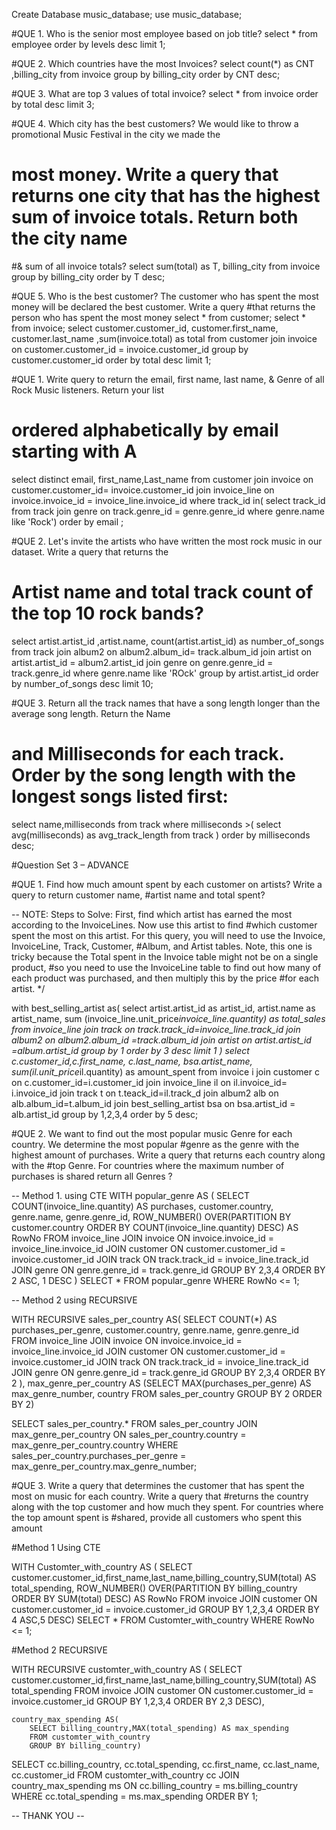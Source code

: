 Create Database music_database;
use music_database;

#QUE 1. Who is the senior most employee based on job title?
select * from employee
order by levels desc limit 1;

#QUE 2. Which countries have the most Invoices?
select count(*) as CNT ,billing_city from invoice
group by billing_city order by CNT desc;

#QUE 3. What are top 3 values of total invoice?
select * from invoice order by total desc limit 3;

#QUE 4. Which city has the best customers? We would like to throw a promotional Music Festival in the city we made the
# most money. Write a query that returns one city that has the highest sum of invoice totals. Return both the city name
 #& sum of all invoice totals?
select sum(total) as T, billing_city from invoice group by billing_city order by T desc;

#QUE 5. Who is the best customer? The customer who has spent the most money will be declared the best customer. Write a query 
#that returns the person who has spent the most money
select * from customer;
select * from invoice;
select customer.customer_id, customer.first_name, customer.last_name ,sum(invoice.total) as total
from customer
join invoice on customer.customer_id = invoice.customer_id
group by customer.customer_id
order by total desc limit 1;

#QUE 1. Write query to return the email, first name, last name, & Genre of all Rock Music listeners. Return your list
# ordered alphabetically by email starting with A
select distinct  email, first_name,Last_name from customer
join invoice on customer.customer_id= invoice.customer_id
join invoice_line on invoice.invoice_id = invoice_line.invoice_id
where track_id in(
select track_id from track join genre on track.genre_id = genre.genre_id
where genre.name like 'Rock') order by email ;

#QUE 2. Let's invite the artists who have written the most rock music in our dataset. Write a query that returns the
# Artist name and total track count of the top 10 rock bands?

select artist.artist_id ,artist.name, count(artist.artist_id) as number_of_songs
from track
join album2 on album2.album_id= track.album_id
join artist on artist.artist_id = album2.artist_id
join genre on genre.genre_id = track.genre_id
where genre.name like 'ROck'
group by artist.artist_id
order by number_of_songs desc 
limit 10;


#QUE 3. Return all the track names that have a song length longer than the average song length. Return the Name 
# and Milliseconds for each track. Order by the song length with the longest songs listed first:
select name,milliseconds
from track
where milliseconds >(
select avg(milliseconds) as avg_track_length
from track )
order by milliseconds desc;

#Question Set 3 – ADVANCE


 #QUE 1. Find how much amount spent by each customer on artists? Write a query to return customer name, 
 #artist name and total spent?
 
-- NOTE: Steps to Solve: First, find which artist has earned the most according to the InvoiceLines. Now use this artist to find 
#which customer spent the most on this artist. For this query, you will need to use the Invoice, InvoiceLine, Track, Customer, 
#Album, and Artist tables. Note, this one is tricky because the Total spent in the Invoice table might not be on a single product, 
#so you need to use the InvoiceLine table to find out how many of each product was purchased, and then multiply this by the price
#for each artist. */
 
 
 with best_selling_artist as(
 select artist.artist_id as artist_id, artist.name as artist_name,
 sum (invoice_line.unit_price*invoice_line.quantity) as total_sales
 from invoice_line
 join track on track.track_id=invoice_line.track_id
 join album2 on album2.album_id =track.album_id
 join artist on artist.artist_id =album.artist_id
 group by 1
 order by 3 desc
 limit 1
 )
 select c.customer_id,c.first_name, c.last_name, bsa.artist_name,
 sum(il.unit_price*il.quantity) as amount_spent
 from invoice i
 join customer  c on c.customer_id=i.customer_id
 join invoice_line  il on il.invoice_id= i.invoice_id
 join track  t on t.teack_id=il.track_d
 join album2  alb on alb.album_id=t.album_id
 join best_selling_artist bsa on bsa.artist_id = alb.artist_id
 group by 1,2,3,4
 order by 5 desc;
 
 
 #QUE 2. We want to find out the most popular music Genre for each country. We determine the most popular 
 #genre as the genre with the highest amount of purchases. Write a query that returns each country along with the 
 #top Genre. For countries where the maximum number of purchases is shared return all Genres ?
 
 -- Method 1. using CTE
WITH popular_genre AS 
(
    SELECT COUNT(invoice_line.quantity) AS purchases, customer.country, genre.name, genre.genre_id, 
	ROW_NUMBER() OVER(PARTITION BY customer.country ORDER BY COUNT(invoice_line.quantity) DESC) AS RowNo 
    FROM invoice_line 
	JOIN invoice ON invoice.invoice_id = invoice_line.invoice_id
	JOIN customer ON customer.customer_id = invoice.customer_id
	JOIN track ON track.track_id = invoice_line.track_id
	JOIN genre ON genre.genre_id = track.genre_id
	GROUP BY 2,3,4
	ORDER BY 2 ASC, 1 DESC
)
SELECT * FROM popular_genre WHERE RowNo <= 1;

 -- Method 2 using RECURSIVE
 
 WITH RECURSIVE
	sales_per_country AS(
		SELECT COUNT(*) AS purchases_per_genre, customer.country, genre.name, genre.genre_id
		FROM invoice_line
		JOIN invoice ON invoice.invoice_id = invoice_line.invoice_id
		JOIN customer ON customer.customer_id = invoice.customer_id
		JOIN track ON track.track_id = invoice_line.track_id
		JOIN genre ON genre.genre_id = track.genre_id
		GROUP BY 2,3,4
		ORDER BY 2
	),
	max_genre_per_country AS (SELECT MAX(purchases_per_genre) AS max_genre_number, country
		FROM sales_per_country
		GROUP BY 2
		ORDER BY 2)

SELECT sales_per_country.* 
FROM sales_per_country
JOIN max_genre_per_country ON sales_per_country.country = max_genre_per_country.country
WHERE sales_per_country.purchases_per_genre = max_genre_per_country.max_genre_number;

#QUE 3. Write a query that determines the customer that has spent the most on music for each country. Write a query that 
#returns the country along with the top customer and how much they spent. For countries where the top amount spent is
 #shared, provide all customers who spent this amount
 
 #Method 1 Using CTE

WITH Customter_with_country AS (
		SELECT customer.customer_id,first_name,last_name,billing_country,SUM(total) AS total_spending,
	    ROW_NUMBER() OVER(PARTITION BY billing_country ORDER BY SUM(total) DESC) AS RowNo 
		FROM invoice
		JOIN customer ON customer.customer_id = invoice.customer_id
		GROUP BY 1,2,3,4
		ORDER BY 4 ASC,5 DESC)
SELECT * FROM Customter_with_country WHERE RowNo <= 1;

#Method 2 RECURSIVE

WITH RECURSIVE 
customter_with_country AS (
		SELECT customer.customer_id,first_name,last_name,billing_country,SUM(total) AS total_spending
		FROM invoice
		JOIN customer ON customer.customer_id = invoice.customer_id
		GROUP BY 1,2,3,4
		ORDER BY 2,3 DESC),

	country_max_spending AS(
		SELECT billing_country,MAX(total_spending) AS max_spending
		FROM customter_with_country
		GROUP BY billing_country)

SELECT cc.billing_country, cc.total_spending, cc.first_name, cc.last_name, cc.customer_id
FROM customter_with_country cc
JOIN country_max_spending ms
ON cc.billing_country = ms.billing_country
WHERE cc.total_spending = ms.max_spending
ORDER BY 1;


-- THANK YOU --
